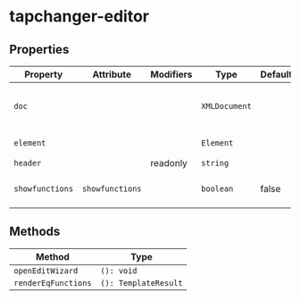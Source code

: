 # tapchanger-editor

## Properties

| Property        | Attribute       | Modifiers | Type          | Default | Description                                      |
|-----------------|-----------------|-----------|---------------|---------|--------------------------------------------------|
| `doc`           |                 |           | `XMLDocument` |         | The document being edited as provided to editor by [[`Zeroline`]]. |
| `element`       |                 |           | `Element`     |         | SCL element TransformerWinding                   |
| `header`        |                 | readonly  | `string`      |         |                                                  |
| `showfunctions` | `showfunctions` |           | `boolean`     | false   | Whether `EqFunction` and `SubEquipment` are rendered |

## Methods

| Method              | Type                 |
|---------------------|----------------------|
| `openEditWizard`    | `(): void`           |
| `renderEqFunctions` | `(): TemplateResult` |
